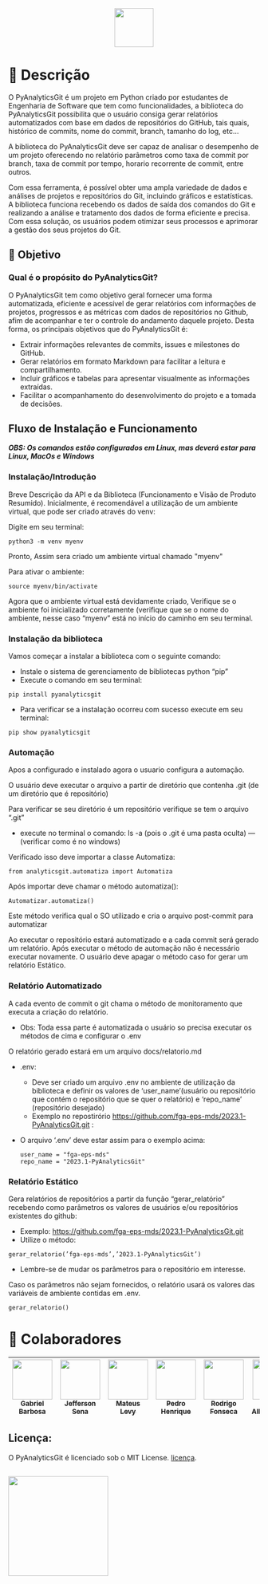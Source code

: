 <div align="center">
<img src="https://user-images.githubusercontent.com/98030427/236968066-315be92b-eabe-4d76-a5d7-bbaaa8df1e2d.png" width="78px" />
</div>




# 📝 Descrição
O PyAnalyticsGit é um projeto em Python criado por estudantes de Engenharia de Software que tem como funcionalidades, a biblioteca do PyAnalyticsGit possibilita que o usuário consiga gerar relatórios automatizados com base em dados de repositórios do GitHub, tais quais, histórico de commits, nome do commit, branch, tamanho do log, etc...

A biblioteca do PyAnalyticsGit deve ser capaz de analisar o desempenho de um projeto oferecendo no relatório parâmetros como taxa de commit por branch, taxa de commit por tempo, horario recorrente de commit, entre outros.

Com essa ferramenta, é possível obter uma ampla variedade de dados e análises de projetos e repositórios do Git, incluindo gráficos e estatísticas. A biblioteca funciona recebendo os dados de saída dos comandos do Git e realizando a análise e tratamento dos dados de forma eficiente e precisa. Com essa solução, os usuários podem otimizar seus processos e aprimorar a gestão dos seus projetos do Git.

## :dart: Objetivo
### Qual é o propósito do PyAnalyticsGit?

O PyAnalyticsGit tem como objetivo geral fornecer  uma forma automatizada, eficiente e acessível de gerar relatórios com informações de projetos, progressos e as métricas com dados de repositórios no Github, afim de acompanhar e ter o controle do andamento daquele projeto. Desta forma, os principais objetivos que do PyAnalyticsGit é:

* Extrair informações relevantes de commits, issues e milestones do GitHub.
* Gerar relatórios em formato Markdown para facilitar a leitura e compartilhamento.
* Incluir gráficos e tabelas para apresentar visualmente as informações extraídas.
* Facilitar o acompanhamento do desenvolvimento do projeto e a tomada de decisões.

##

## Fluxo de Instalação e Funcionamento
***OBS: Os comandos estão configurados em Linux, mas deverá estar para Linux,
MacOs e Windows***


### Instalação/Introdução
 Breve Descrição da API e da Biblioteca (Funcionamento e Visão de Produto
Resumido). Inicialmente, é recomendável a utilização de um ambiente virtual, que pode ser
criado através do venv:

Digite em seu terminal:
```
python3 -m venv myenv
```
Pronto, Assim sera criado um ambiente virtual chamado "myenv"

Para ativar o ambiente:
```
source myenv/bin/activate
```
Agora que o ambiente virtual está devidamente criado, Verifique se o ambiente foi inicializado corretamente (verifique que se o nome
do ambiente, nesse caso “myenv” está no início do caminho em seu terminal.

### Instalação da biblioteca
Vamos começar a instalar a biblioteca com o seguinte comando:
- Instale o sistema de gerenciamento de bibliotecas python “pip”
- Execute o comando em seu terminal:
```
pip install pyanalyticsgit
```
- Para verificar se a instalação ocorreu com sucesso execute em seu
terminal:
```
pip show pyanalyticsgit
```
### Automação
Apos a configurado e instalado agora o usuario configura a automação. 

O usuário deve executar o arquivo a partir de diretório que contenha .git (de um
diretório que é repositório)

Para verificar se seu diretório é um repositório verifique se tem o arquivo
“.git”
- execute no terminal o comando: ls -a (pois o .git é uma pasta oculta) —
(verificar como é no windows)

Verificado isso deve importar a classe Automatiza:
```
from analyticsgit.automatiza import Automatiza
```
Após importar deve chamar o método automatiza():
```
Automatizar.automatiza()
```
Este método verifica qual o SO utilizado e
cria o arquivo post-commit para automatizar


Ao executar o repositório estará automatizado e a cada commit será gerado um
relatório.
Após executar o método de automação não é necessário executar novamente.
O usuário deve apagar o método caso for gerar um relatório Estático.

### Relatório Automatizado

A cada evento de commit o git chama o método de monitoramento que executa
a criação do relatório.
- Obs: Toda essa parte é automatizada o usuário so precisa executar os
métodos de cima e configurar o .env

O relatório gerado estará em um arquivo docs/relatorio.md

- .env:
  - Deve ser criado um arquivo .env no ambiente de utilização da biblioteca e
definir os valores de ‘user_name’(usuário ou repositório que contém o
repositório que se quer o relatório) e ‘repo_name’ (repositório desejado)
  - Exemplo no repostirório https://github.com/fga-eps-mds/2023.1-PyAnalyticsGit.git :

- O arquivo ‘.env’ deve estar assim para o exemplo acima:
  ```
  user_name = "fga-eps-mds"
  repo_name = "2023.1-PyAnalyticsGit"
  ```
### Relatório Estático
Gera relatórios de repositórios a partir da função “gerar_relatório” recebendo
como parâmetros os valores de usuários e/ou repositórios existentes do github:

- Exemplo: https://github.com/fga-eps-mds/2023.1-PyAnalyticsGit.git
- Utilize o método:
```
gerar_relatorio(’fga-eps-mds’,’2023.1-PyAnalyticsGit’)
```
- Lembre-se de mudar os parâmetros para o repositório em interesse.

Caso os parâmetros não sejam fornecidos, o relatório usará os valores das
variáveis de ambiente contidas em .env.
```
gerar_relatorio()
```

##
# 🤝 Colaboradores

| [<img src="https://github.com/gabrie1barbosa.png" width=80><br><sub>Gabriel Barbosa</sub>](https://github.com/gabrie1barbosa) |  [<img src="https://github.com/JeffersonSenaa.png" width=80><br><sub>Jefferson Sena</sub>](https://github.com/JeffersonSenaa) | [<img src="https://github.com/mateus9levy.png" width=80><br><sub>Mateus Levy</sub>](https://github.com/mateus9levy) |  [<img src="https://github.com/PedroHhenriq.png" width=80><br><sub>Pedro Henrique</sub>](https://github.com/PedroHhenriq) |  [<img src="https://github.com/rodfon3301.png" width=80><br><sub>Rodrigo Fonseca</sub>](https://github.com/rodfon3301) |   [<img src="https://github.com/Tiago1604.png" width=80><br><sub>Tiago Albuquerque</sub>](https://github.com/Tiago1604) |
| :---: | :---: | :---: |  :---: | :---: | :---: | 

## Licença:

 O PyAnalyticsGit é licenciado sob o MIT License. [licença](/LICENSE).
 ##



<div align=>
<img src="https://user-images.githubusercontent.com/98030427/236968066-315be92b-eabe-4d76-a5d7-bbaaa8df1e2d.png" width="200px" />
</div>





